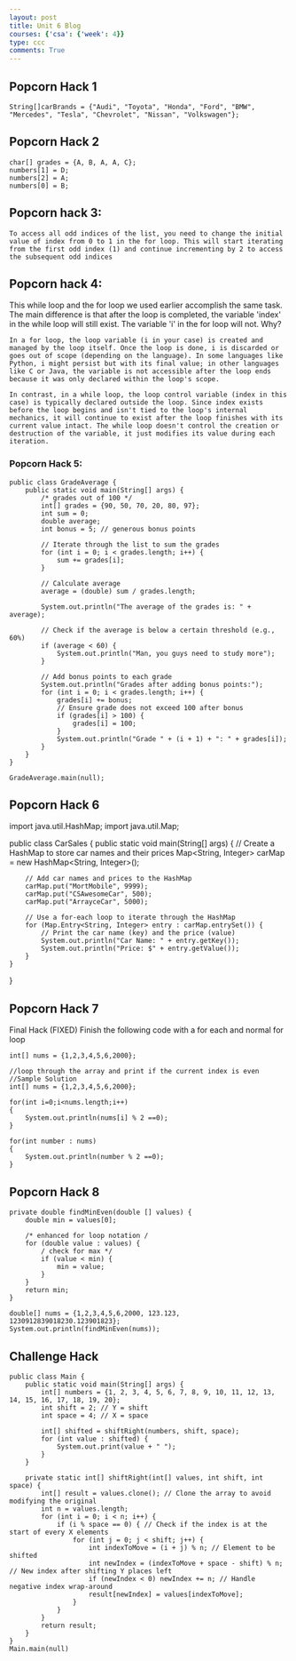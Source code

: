 ```yaml
---
layout: post
title: Unit 6 Blog
courses: {'csa': {'week': 4}}
type: ccc
comments: True
---
```

## Popcorn Hack 1

``` 
String[]carBrands = {"Audi", "Toyota", "Honda", "Ford", "BMW", "Mercedes", "Tesla", "Chevrolet", "Nissan", "Volkswagen"}; 
```

## Popcorn Hack 2
``` 
char[] grades = {A, B, A, A, C};
numbers[1] = D;
numbers[2] = A;
numbers[0] = B;

``` 
## Popcorn hack 3:
```
To access all odd indices of the list, you need to change the initial value of index from 0 to 1 in the for loop. This will start iterating from the first odd index (1) and continue incrementing by 2 to access the subsequent odd indices

```
## Popcorn hack 4:

This while loop and the for loop we used earlier accomplish the same task. The main difference is that after the loop is completed, the variable 'index' in the while loop will still exist. The variable 'i' in the for loop will not. Why?

```
In a for loop, the loop variable (i in your case) is created and managed by the loop itself. Once the loop is done, i is discarded or goes out of scope (depending on the language). In some languages like Python, i might persist but with its final value; in other languages like C or Java, the variable is not accessible after the loop ends because it was only declared within the loop's scope.

In contrast, in a while loop, the loop control variable (index in this case) is typically declared outside the loop. Since index exists before the loop begins and isn't tied to the loop's internal mechanics, it will continue to exist after the loop finishes with its current value intact. The while loop doesn't control the creation or destruction of the variable, it just modifies its value during each iteration.
```


### Popcorn Hack 5: 
```
public class GradeAverage {
    public static void main(String[] args) {
        /* grades out of 100 */
        int[] grades = {90, 50, 70, 20, 80, 97};
        int sum = 0;
        double average;
        int bonus = 5; // generous bonus points
        
        // Iterate through the list to sum the grades
        for (int i = 0; i < grades.length; i++) {
            sum += grades[i]; 
        }

        // Calculate average
        average = (double) sum / grades.length;
        
        System.out.println("The average of the grades is: " + average);
        
        // Check if the average is below a certain threshold (e.g., 60%)
        if (average < 60) {
            System.out.println("Man, you guys need to study more");
        }

        // Add bonus points to each grade
        System.out.println("Grades after adding bonus points:");
        for (int i = 0; i < grades.length; i++) {
            grades[i] += bonus;
            // Ensure grade does not exceed 100 after bonus
            if (grades[i] > 100) {
                grades[i] = 100;
            }
            System.out.println("Grade " + (i + 1) + ": " + grades[i]);
        }
    }
}

GradeAverage.main(null);
```

## Popcorn Hack 6
import java.util.HashMap;
import java.util.Map;

public class CarSales {
    public static void main(String[] args) {
        // Create a HashMap to store car names and their prices
        Map<String, Integer> carMap = new HashMap<String, Integer>();

        // Add car names and prices to the HashMap
        carMap.put("MortMobile", 9999);
        carMap.put("CSAwesomeCar", 500);
        carMap.put("ArrayceCar", 5000);

        // Use a for-each loop to iterate through the HashMap
        for (Map.Entry<String, Integer> entry : carMap.entrySet()) {
            // Print the car name (key) and the price (value)
            System.out.println("Car Name: " + entry.getKey());
            System.out.println("Price: $" + entry.getValue());
        }
    }
}

## Popcorn Hack 7

Final Hack (FIXED)
Finish the following code with a for each and normal for loop
```
int[] nums = {1,2,3,4,5,6,2000};

//loop through the array and print if the current index is even
//Sample Solution
int[] nums = {1,2,3,4,5,6,2000};

for(int i=0;i<nums.length;i++)
{
    System.out.println(nums[i] % 2 ==0);
}

for(int number : nums)
{
    System.out.println(number % 2 ==0);
}
```

## Popcorn Hack 8

```
private double findMinEven(double [] values) {
    double min = values[0];

    /* enhanced for loop notation /
    for (double value : values) {
        / check for max */
        if (value < min) {
            min = value;
        }
    }
    return min;
}

double[] nums = {1,2,3,4,5,6,2000, 123.123, 1230912839018230.123901823};
System.out.println(findMinEven(nums));
```

## Challenge Hack

```
public class Main {
    public static void main(String[] args) {
        int[] numbers = {1, 2, 3, 4, 5, 6, 7, 8, 9, 10, 11, 12, 13, 14, 15, 16, 17, 18, 19, 20};
        int shift = 2; // Y = shift
        int space = 4; // X = space

        int[] shifted = shiftRight(numbers, shift, space);
        for (int value : shifted) {
            System.out.print(value + " ");
        }
    }

    private static int[] shiftRight(int[] values, int shift, int space) {
        int[] result = values.clone(); // Clone the array to avoid modifying the original
        int n = values.length;
        for (int i = 0; i < n; i++) {
            if (i % space == 0) { // Check if the index is at the start of every X elements
                for (int j = 0; j < shift; j++) {
                    int indexToMove = (i + j) % n; // Element to be shifted
                    int newIndex = (indexToMove + space - shift) % n; // New index after shifting Y places left
                    if (newIndex < 0) newIndex += n; // Handle negative index wrap-around
                    result[newIndex] = values[indexToMove];
                }
            }
        }
        return result;
    }
}
Main.main(null)
```

